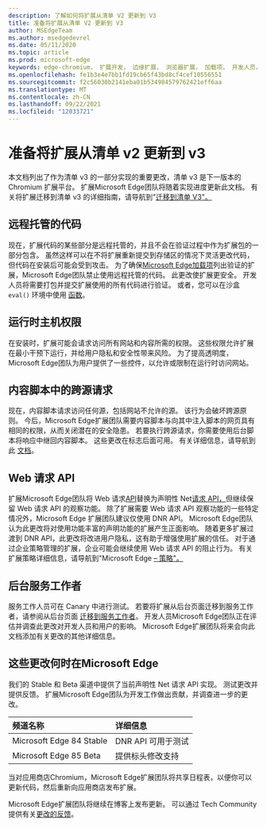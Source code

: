 ```yaml
---
description: 了解如何将扩展从清单 V2 更新到 V3
title: 准备将扩展从清单 V2 更新到 V3
author: MSEdgeTeam
ms.author: msedgedevrel
ms.date: 05/11/2020
ms.topic: article
ms.prod: microsoft-edge
keywords: edge-chromium， 扩展开发， 边缘扩展， 浏览器扩展， 加载项， 开发人员， 清单 v3， 迁移到清单 v3
ms.openlocfilehash: fe1b3e4e7bb1fd19cb65f43bd8cf4cef10556551
ms.sourcegitcommit: f2c56030b2141eba01b534984579762421eff6aa
ms.translationtype: MT
ms.contentlocale: zh-CN
ms.lasthandoff: 09/22/2021
ms.locfileid: "12033721"
---
```

# <a name="prepare-to-update-your-extensions-from-manifest-v2-to-v3"></a>准备将扩展从清单 v2 更新到 v3

本文档列出了作为清单 v3 的一部分实现的重要更改，清单 v3 是下一版本的 Chromium 扩展平台。  扩展Microsoft Edge团队将随着实现进度更新此文档。  有关将扩展迁移到清单 v3 的详细指南，请导航到"[迁移到清单 V3"。][ChromeDeveloperDocsExtensionsMv3Mv3MigrationChecklist]

## <a name="remotely-hosted-code"></a>远程托管的代码

现在，扩展代码的某些部分是远程托管的，并且不会在验证过程中作为扩展包的一部分包含。  虽然这样可以在不将扩展重新提交到存储区的情况下灵活更改代码，但代码在安装后可能会受到攻击。  为了确保[Microsoft Edge加载项][MicrosoftMicrosoftedgeAddons]列出验证的扩展，Microsoft Edge团队禁止使用远程托管的代码。  此更改使扩展更安全。  开发人员将需要打包并提交扩展使用的所有代码进行验证。  或者，您可以在沙盒 `eval()` 环境中使用 [函数][ChromeDeveloperDocsExtensionsMv2Sandboxingeval]。

## <a name="run-time-host-permissions"></a>运行时主机权限

在安装时，扩展可能会请求访问所有网站和内容所需的权限。  这些权限允许扩展在最小干预下运行，并给用户隐私和安全性带来风险。  为了提高透明度，Microsoft Edge团队为用户提供了一些控件，以允许或限制在运行时访问网站。

## <a name="cross-origin-requests-in-content-scripts"></a>内容脚本中的跨源请求

现在，内容脚本请求访问任何源，包括网站不允许的源。  该行为会破坏跨源原则。  今后，Microsoft Edge扩展团队需要内容脚本与向其中注入脚本的网页具有相同的权限，从而关闭潜在的安全隐患。  若要执行跨源请求，你需要使用后台脚本将响应中继回内容脚本。  这些更改在标志后面可用。  有关详细信息，请导航到此 [文档][ChromiumHomeChromiumSecurityExtensionContentScriptFetches]。

## <a name="web-request-api"></a>Web 请求 API

扩展Microsoft Edge团队将 Web 请求[API][ChromeDeveloperDocsExtensionsReferenceWebrequest]替换为声明性 Net[请求 API，][ChromeDeveloperDocsExtensionsReferenceDeclarativenetrequest]但继续保留 Web 请求 API 的观察功能。  除了扩展需要 Web 请求 API 观察功能的一些特定情况外，Microsoft Edge 扩展团队建议仅使用 DNR API。  Microsoft Edge团队认为此更改将对使用功能丰富的声明功能的扩展产生正面影响。  随着更多扩展过渡到 DNR API，此更改将改进用户隐私，这有助于增强使用扩展的信任。
对于通过企业策略管理的扩展，企业可能会继续使用 Web 请求 API 的阻止行为。  有关扩展策略详细信息，请导航到"Microsoft Edge [– 策略"。][DeployedgeMicrosoftEdgePoliciesExtensions]

## <a name="background-service-workers"></a>后台服务工作者

服务工作人员可在 Canary 中进行测试。  若要将扩展从后台页面迁移到服务工作者，请参阅从后台页面 [迁移到服务工作者][ChromeDeveloperDocsExtensionsMv3MigratingToServiceWorkers]。  开发人员Microsoft Edge团队正在评估并调查此更改对开发人员和用户的影响。  Microsoft Edge扩展团队将来会向此文档添加有关更改的其他详细信息。

## <a name="when-are-these-changes-available-in-microsoft-edge"></a>这些更改何时在Microsoft Edge

我们的 Stable 和 Beta 渠道中提供了当前声明性 Net 请求 API 实现。  测试更改并提供反馈。  扩展Microsoft Edge团队为开发工作做出贡献，并调查进一步的更改。

| 频道名称 | 详细信息 |
|:--- |:--- |
| Microsoft Edge 84 Stable | DNR API 可用于测试 |
| Microsoft Edge 85 Beta | 提供标头修改支持|

当对应用商店Chromium，Microsoft Edge扩展团队将共享日程表，以便你可以更新代码，然后重新向应用商店发布扩展。

Microsoft Edge扩展团队将继续在博客上发布更新。  可以通过 Tech Community 提供有关[更改的反馈][MicrosoftTechcommunityT5ArticlesManifestV3ChnagesAreNowAvailableInMicrosoftEdgeMP1780254]。

<!-- links -->

[DeployedgeMicrosoftEdgePoliciesExtensions]: /deployedge/microsoft-edge-policies#extensions "扩展 - Microsoft Edge - 策略|Microsoft Docs"

[MicrosoftMicrosoftedgeAddons]: https://microsoftedge.microsoft.com/addons "Microsoft Edge 加载项"

[MicrosoftTechcommunityT5ArticlesManifestV3ChnagesAreNowAvailableInMicrosoftEdgeMP1780254]: https://techcommunity.microsoft.com/t5/articles/manifest-v3-changes-are-now-available-in-microsoft-edge/m-p/1780254 "清单 V3 更改现已在 Microsoft Edge |Microsoft 技术Community"

[ChromeDeveloperDocsExtensionsMv2Sandboxingeval]: https://developer.chrome.com/docs/extensions/mv2/sandboxingEval "在 Chrome 扩展和部件版中|Chrome 开发人员"
[ChromeDeveloperDocsExtensionsMv3MigratingToServiceWorkers]:  https://developer.chrome.com/docs/extensions/mv3/migrating_to_service_workers "从后台页面迁移到服务工作者|Chrome 开发人员"
[ChromeDeveloperDocsExtensionsMv3Mv3MigrationChecklist]: https://developer.chrome.com/docs/extensions/mv3/mv3-migration-checklist "清单 V3 迁移清单|Chrome 开发人员"

[ChromeDeveloperDocsExtensionsReferenceDeclarativenetrequest]: https://developer.chrome.com/docs/extensions/reference/declarativeNetRequest "chrome.declarativeNetRequest |Chrome 开发人员"
[ChromeDeveloperDocsExtensionsReferenceWebrequest]: https://developer.chrome.com/docs/extensions/reference/webRequest "chrome.webRequest |Chrome 开发人员"

[ChromiumHomeChromiumSecurityExtensionContentScriptFetches]: https://www.chromium.org/Home/chromium-security/extension-content-script-fetches "对 Chrome 扩展内容脚本中跨源请求的更改|项目Chromium"
